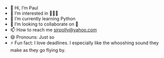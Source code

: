- 👋 Hi, I’m Paul
- 👀 I’m interested in :girl::girl::girl:
- 🌱 I’m currently learning Python
- 💞️ I’m looking to collaborate on :bow:
- 📫 How to reach me sirpolly@yahoo.com
- 😄 Pronouns: Just so
- ⚡ Fun fact: I love deadlines. I especially like the whooshing sound they make as they go flying by.

<!---
sirpolly/sirpolly is a ✨ special ✨ repository because its `README.md` (this file) appears on your GitHub profile.
You can click the Preview link to take a look at your changes.
--->
